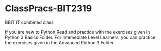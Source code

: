 # ClassPracs-BIT2319
BBIT IT combined class

If you are new to Python.Read and practice with the exercises given in Python 3 Basics Folder.
For Intemediate Level Learners, you can practice the exercises given in the Advanced Python 3 Folder.
